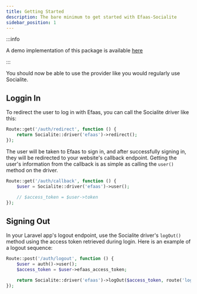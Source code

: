 ```yaml
---
title: Getting Started
description: The bare minimum to get started with Efaas-Socialite
sidebar_position: 1
---
```


:::info

A demo implementation of this package is available [here](https://github.com/ncit-devs/Efaas-Implementation-Javaabu)

:::

You should now be able to use the provider like you would regularly use Socialite.

## Loggin In

To redirect the user to log in with Efaas, you can call the Socialite driver like this:

```php
Route::get('/auth/redirect', function () {
    return Socialite::driver('efaas')->redirect();
});
```

The user will be taken to Efaas to sign in, and after successfully signing in, they will be redirected to your website's callback endpoint. Getting the user's information from the callback is as simple as calling the `user()` method on the driver.

```php
Route::get('/auth/callback', function () {
    $user = Socialite::driver('efaas')->user();
 
    // $access_token = $user->token
});
```

## Signing Out

In your Laravel app's logout endpoint, use the Socialite driver's `logOut()` method using the access token retrieved during login. Here is an example of a logout sequence:

```php
Route::post('/auth/logout', function () {
    $user = auth()->user();
    $access_token = $user->efaas_access_token;

    return Socialite::driver('efaas')->logOut($access_token, route('login'));
});
```











